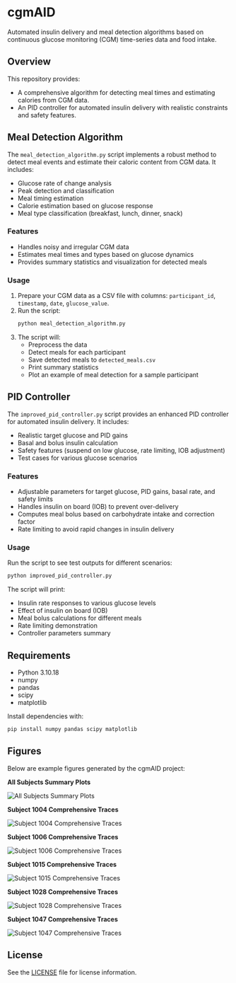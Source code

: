 # cgmAID

Automated insulin delivery and meal detection algorithms based on continuous glucose monitoring (CGM) time-series data and food intake.

## Overview
This repository provides:
- A comprehensive algorithm for detecting meal times and estimating calories from CGM data.
- An PID controller for automated insulin delivery with realistic constraints and safety features.

## Meal Detection Algorithm

The `meal_detection_algorithm.py` script implements a robust method to detect meal events and estimate their caloric content from CGM data. It includes:
- Glucose rate of change analysis
- Peak detection and classification
- Meal timing estimation
- Calorie estimation based on glucose response
- Meal type classification (breakfast, lunch, dinner, snack)

### Features
- Handles noisy and irregular CGM data
- Estimates meal times and types based on glucose dynamics
- Provides summary statistics and visualization for detected meals

### Usage
1. Prepare your CGM data as a CSV file with columns: `participant_id`, `timestamp`, `date`, `glucose_value`.
2. Run the script:
   ```bash
   python meal_detection_algorithm.py
   ```
3. The script will:
   - Preprocess the data
   - Detect meals for each participant
   - Save detected meals to `detected_meals.csv`
   - Print summary statistics
   - Plot an example of meal detection for a sample participant

## PID Controller

The `improved_pid_controller.py` script provides an enhanced PID controller for automated insulin delivery. It includes:
- Realistic target glucose and PID gains
- Basal and bolus insulin calculation
- Safety features (suspend on low glucose, rate limiting, IOB adjustment)
- Test cases for various glucose scenarios

### Features
- Adjustable parameters for target glucose, PID gains, basal rate, and safety limits
- Handles insulin on board (IOB) to prevent over-delivery
- Computes meal bolus based on carbohydrate intake and correction factor
- Rate limiting to avoid rapid changes in insulin delivery

### Usage
Run the script to see test outputs for different scenarios:
```bash
python improved_pid_controller.py
```

The script will print:
- Insulin rate responses to various glucose levels
- Effect of insulin on board (IOB)
- Meal bolus calculations for different meals
- Rate limiting demonstration
- Controller parameters summary

## Requirements
- Python 3.10.18
- numpy
- pandas
- scipy
- matplotlib

Install dependencies with:
```bash
pip install numpy pandas scipy matplotlib
```

## Figures

Below are example figures generated by the cgmAID project:

**All Subjects Summary Plots**

![All Subjects Summary Plots](figures/all_subjects_summary_plots.png)

**Subject 1004 Comprehensive Traces**

![Subject 1004 Comprehensive Traces](figures/subject_1004_comprehensive_traces_v2.png)

**Subject 1006 Comprehensive Traces**

![Subject 1006 Comprehensive Traces](figures/subject_1006_comprehensive_traces_v2.png)

**Subject 1015 Comprehensive Traces**

![Subject 1015 Comprehensive Traces](figures/subject_1015_comprehensive_traces_v2.png)

**Subject 1028 Comprehensive Traces**

![Subject 1028 Comprehensive Traces](figures/subject_1028_comprehensive_traces_v2.png)

**Subject 1047 Comprehensive Traces**

![Subject 1047 Comprehensive Traces](figures/subject_1047_comprehensive_traces_v2.png)

## License
See the [LICENSE](LICENSE) file for license information.
